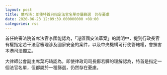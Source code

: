 ```yaml
---
layout: post
title: 葉巧琦：即使特首只指定法官名單亦屬篩選　仍存憂慮
date: 2020-06-23 12:09:39.000000000 +08:00
categories: rss
---
```


首任終審法院首席法官李國能認為，「港區國安法草案」的說明中，提到行政長官有權指定若干法官審理涉及國家安全的案件，以及中央機構可行使管轄權，會損害本港司法獨立。

大律師公會副主席葉巧琦認為，即使律政司司長鄭若驊的理解認為，特首是指定一個法官名單，但都屬於一種篩選，仍然存在憂慮。
